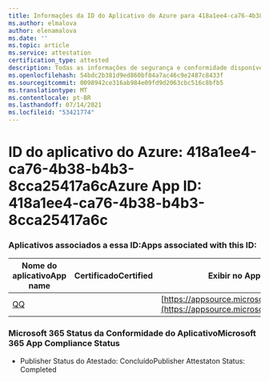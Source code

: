 ```yaml
---
title: Informações da ID do Aplicativo do Azure para 418a1ee4-ca76-4b38-b4b3-8cca25417a6c
ms.author: elmalova
author: elenamalova
ms.date: ''
ms.topic: article
ms.service: attestation
certification_type: attested
description: Todas as informações de segurança e conformidade disponíveis para 418a1ee4-ca76-4b38-b4b3-8cca25417a6c.
ms.openlocfilehash: 54bdc2b381d9ed860bf84a7ac46c9e2487c8433f
ms.sourcegitcommit: 0098942ce316ab984e09fd9d2063cbc516c8bfb5
ms.translationtype: MT
ms.contentlocale: pt-BR
ms.lasthandoff: 07/14/2021
ms.locfileid: "53421774"
---
```

# <a name="azure-app-id-418a1ee4-ca76-4b38-b4b3-8cca25417a6c"></a><span data-ttu-id="63736-103">ID do aplicativo do Azure: 418a1ee4-ca76-4b38-b4b3-8cca25417a6c</span><span class="sxs-lookup"><span data-stu-id="63736-103">Azure App ID: 418a1ee4-ca76-4b38-b4b3-8cca25417a6c</span></span>


### <a name="apps-associated-with-this-id"></a><span data-ttu-id="63736-104">Aplicativos associados a essa ID:</span><span class="sxs-lookup"><span data-stu-id="63736-104">Apps associated with this ID:</span></span>
| <span data-ttu-id="63736-105">**Nome do aplicativo**</span><span class="sxs-lookup"><span data-stu-id="63736-105">**App name**</span></span> | <span data-ttu-id="63736-106">**Certificado**</span><span class="sxs-lookup"><span data-stu-id="63736-106">**Certified**</span></span> | <span data-ttu-id="63736-107">**Exibir no AppSource**</span><span class="sxs-lookup"><span data-stu-id="63736-107">**View in AppSource**</span></span> |
|-|-|-|
| [<span data-ttu-id="63736-108">Q</span><span class="sxs-lookup"><span data-stu-id="63736-108">Q</span></span>](https://docs.microsoft.com/en-us/microsoft-365-app-certification/forward/WA104381433) |  | [https://appsource.microsoft.com/product/office/WA104381433](https://appsource.microsoft.com/product/office/WA104381433) |

### <a name="microsoft-365-app-compliance-status"></a><span data-ttu-id="63736-109">Microsoft 365 Status da Conformidade do Aplicativo</span><span class="sxs-lookup"><span data-stu-id="63736-109">Microsoft 365 App Compliance Status</span></span>
- <span data-ttu-id="63736-110">Publisher Status do Atestado: Concluído</span><span class="sxs-lookup"><span data-stu-id="63736-110">Publisher Attestaton Status: Completed</span></span>
